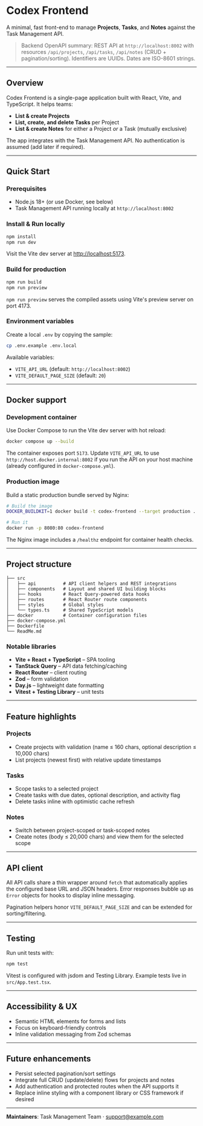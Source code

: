 # Codex Frontend

A minimal, fast front-end to manage **Projects**, **Tasks**, and **Notes** against the Task Management API.

> Backend OpenAPI summary: REST API at `http://localhost:8002` with resources `/api/projects`, `/api/tasks`, `/api/notes` (CRUD + pagination/sorting). Identifiers are UUIDs. Dates are ISO-8601 strings.

---

## Overview

Codex Frontend is a single-page application built with React, Vite, and TypeScript. It helps teams:

- **List & create Projects**
- **List, create, and delete Tasks** per Project
- **List & create Notes** for either a Project *or* a Task (mutually exclusive)

The app integrates with the Task Management API. No authentication is assumed (add later if required).

---

## Quick Start

### Prerequisites

- Node.js 18+ (or use Docker, see below)
- Task Management API running locally at `http://localhost:8002`

### Install & Run locally

```bash
npm install
npm run dev
```

Visit the Vite dev server at [http://localhost:5173](http://localhost:5173).

### Build for production

```bash
npm run build
npm run preview
```

`npm run preview` serves the compiled assets using Vite's preview server on port 4173.

### Environment variables

Create a local `.env` by copying the sample:

```bash
cp .env.example .env.local
```

Available variables:

- `VITE_API_URL` (default: `http://localhost:8002`)
- `VITE_DEFAULT_PAGE_SIZE` (default: `20`)

---

## Docker support

### Development container

Use Docker Compose to run the Vite dev server with hot reload:

```bash
docker compose up --build
```

The container exposes port `5173`. Update `VITE_API_URL` to use `http://host.docker.internal:8002` if you run the API on your host machine (already configured in `docker-compose.yml`).

### Production image

Build a static production bundle served by Nginx:

```bash
# Build the image
DOCKER_BUILDKIT=1 docker build -t codex-frontend --target production .

# Run it
docker run -p 8080:80 codex-frontend
```

The Nginx image includes a `/healthz` endpoint for container health checks.

---

## Project structure

```
├── src
│   ├── api          # API client helpers and REST integrations
│   ├── components   # Layout and shared UI building blocks
│   ├── hooks        # React Query-powered data hooks
│   ├── routes       # React Router route components
│   ├── styles       # Global styles
│   └── types.ts     # Shared TypeScript models
├── docker           # Container configuration files
├── docker-compose.yml
├── Dockerfile
└── ReadMe.md
```

### Notable libraries

- **Vite + React + TypeScript** – SPA tooling
- **TanStack Query** – API data fetching/caching
- **React Router** – client routing
- **Zod** – form validation
- **Day.js** – lightweight date formatting
- **Vitest + Testing Library** – unit tests

---

## Feature highlights

### Projects

- Create projects with validation (name ≤ 160 chars, optional description ≤ 10,000 chars)
- List projects (newest first) with relative update timestamps

### Tasks

- Scope tasks to a selected project
- Create tasks with due dates, optional description, and activity flag
- Delete tasks inline with optimistic cache refresh

### Notes

- Switch between project-scoped or task-scoped notes
- Create notes (body ≤ 20,000 chars) and view them for the selected scope

---

## API client

All API calls share a thin wrapper around `fetch` that automatically applies the configured base URL and JSON headers. Error responses bubble up as `Error` objects for hooks to display inline messaging.

Pagination helpers honor `VITE_DEFAULT_PAGE_SIZE` and can be extended for sorting/filtering.

---

## Testing

Run unit tests with:

```bash
npm test
```

Vitest is configured with jsdom and Testing Library. Example tests live in `src/App.test.tsx`.

---

## Accessibility & UX

- Semantic HTML elements for forms and lists
- Focus on keyboard-friendly controls
- Inline validation messaging from Zod schemas

---

## Future enhancements

- Persist selected pagination/sort settings
- Integrate full CRUD (update/delete) flows for projects and notes
- Add authentication and protected routes when the API supports it
- Replace inline styling with a component library or CSS framework if desired

---

**Maintainers**: Task Management Team · [support@example.com](mailto:support@example.com)
